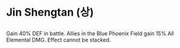 # Jin Shengtan (상)

##

Gain 40% DEF in battle. Allies in the Blue Phoenix Field gain 15% All Elemental DMG. Effect cannot be stacked.
